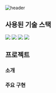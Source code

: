 ![header](https://capsule-render.vercel.app/api?text=TinkleCycle&fontAlignY=55&fontColor=98d6f6&animation=twinkling&height=120&type=transparent)
 
## 사용된 기술 스택
<img src="https://img.shields.io/badge/JavaScript-F7DF1E?style=for-the-badge&logo=JavaScript&logoColor=white"> <img src="https://img.shields.io/badge/React-61DAFB?style=for-the-badge&logo=React&logoColor=white"> <img src="https://img.shields.io/badge/Redux-764ABC?style=for-the-badge&logo=Redux&logoColor=white"> <img src="https://img.shields.io/badge/Node-339933?style=for-the-badge&logo=Node.js&logoColor=white">
## 프로젝트
### 소개
### 주요 구현

